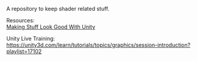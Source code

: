 A repository to keep shader related stuff.</br>

Resources: <br>
<a href="https://www.youtube.com/channel/UCEklP9iLcpExB8vp_fWQseg">Making Stuff Look Good With Unity</a></br>

Unity Live Training:<br>
https://unity3d.com/learn/tutorials/topics/graphics/session-introduction?playlist=17102 <br>